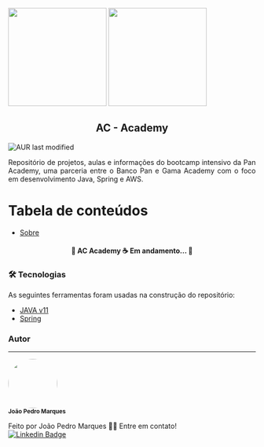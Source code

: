 <p float="left">
  <img src="https://assets.avenuecode.com/production-3c73ad58a1df43c9713c55e9baf045e9a5d7d7f5/images/avenue-code-logo-white-horizontal.svg" width="200px"/>
  <img src="https://www.pucminas.br/Style%20Library/PROCESSOSELETIVO/img/brasao.png" width="200"/> 
  <h2 align="center"> AC - Academy</h2>
  <img align="center" alt="AUR last modified" src="https://img.shields.io/github/last-commit/joaopedro-marques/AC-academy">
  
</p>

<p id="Sobre" align="Justify">Repositório de projetos, aulas e informações do bootcamp intensivo da Pan Academy, uma parceria entre o Banco Pan e Gama Academy com o foco em desenvolvimento Java, Spring e AWS. </p>

Tabela de conteúdos
=================
<!--ts-->
   * [Sobre](#Sobre)
   
<!--te-->

<h4 align="center"> 
🔨  AC Academy ☕ Em andamento... 🔨
</h4>

### 🛠 Tecnologias

As seguintes ferramentas foram usadas na construção do repositório:

- [JAVA v11](https://docs.oracle.com/en/java/javase/11/)
- [Spring](https://spring.io/)



### Autor
---

 <img style="border-radius: 50%;" src="https://avatars.githubusercontent.com/u/64924032?s=400&u=32a74f0cb09f0972475d6ab43c656aa5fec0b22b&v=4" width="100px;" alt=""/>
 <br />
 <sub><b>João Pedro Marques</b></sub></a>


Feito por João Pedro Marques 👋🏽 Entre em contato!
<br>
[![Linkedin Badge](https://img.shields.io/badge/-João-blue?style=flat-square&logo=Linkedin&logoColor=white&link=https://www.linkedin.com/in/joao-pedro-marques-mourao/)](https://www.linkedin.com/in/joao-pedro-marques-mourao/)

